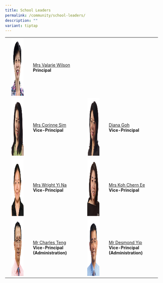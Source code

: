 ```yaml
---
title: School Leaders
permalink: /community/school-leaders/
description: ""
variant: tiptap
---
```

<table><tbody><tr><td rowspan="1" colspan="1"><p></p></td><td rowspan="1" colspan="1"><div class="isomer-image-wrapper"><img style="width: 70%;" height="190" width="150" alt="" src="/images/Common/sl-vwilson.jpg"></div></td><td rowspan="1" colspan="1"><p></p><p><a href="mailto:Valarie_koh@schools.gov.sg" rel="noopener noreferrer nofollow" target="_blank">Mrs Valarie Wilson</a><br><strong>Principal</strong></p></td><td rowspan="1" colspan="1"><p></p></td><td rowspan="1" colspan="1"><p></p></td><td rowspan="1" colspan="1"><p></p></td></tr><tr><td rowspan="1" colspan="1"><p></p></td><td rowspan="1" colspan="1"><div class="isomer-image-wrapper"><img style="width: 70%;" height="190" width="150" alt="" src="/images/Common/sl-csim.jpg"></div></td><td rowspan="1" colspan="1"><p></p><p><a href="mailto:Corinne_SIM@schools.gov.sg" rel="noopener noreferrer nofollow" target="_blank">Mrs Corinne Sim</a><br><strong>Vice-Principal</strong></p></td><td rowspan="1" colspan="1"><p></p></td><td rowspan="1" colspan="1"><div class="isomer-image-wrapper"><img style="width: 70%;" height="190" width="150" alt="" src="/images/Common/sl-dgoh.jpg"></div></td><td rowspan="1" colspan="1"><p></p><p><a href="mailto:Diana_TAN@schools.gov.sg" rel="noopener noreferrer nofollow" target="_blank">Diana Goh</a><br><strong>Vice-Principal</strong></p></td></tr><tr><td rowspan="1" colspan="1"><p></p></td><td rowspan="1" colspan="1"><div class="isomer-image-wrapper"><img style="width: 70%;" height="190" width="150" alt="" src="/images/Common/sl_wyn.jpg"></div></td><td rowspan="1" colspan="1"><p></p><p><a href="mailto:Chng_Yi_Na@schools.gov.sg" rel="noopener noreferrer nofollow" target="_blank">Mrs Wright Yi Na</a><br><strong>Vice-Principal</strong></p></td><td rowspan="1" colspan="1"><p></p></td><td rowspan="1" colspan="1"><div class="isomer-image-wrapper"><img style="width: 70%;" height="190" width="150" alt="" src="/images/Common/sl-kohce.jpg"></div></td><td rowspan="1" colspan="1"><p></p><p><a href="mailto:YEOW_Chern_Ee@schools.gov.sg" rel="noopener noreferrer nofollow" target="_blank">Mrs Koh Chern Ee</a><br><strong>Vice-Principal</strong></p></td></tr><tr><td rowspan="1" colspan="1"><p>          </p></td><td rowspan="1" colspan="1"><div class="isomer-image-wrapper"><img style="width: 70%;" height="190" width="150" alt="" src="/images/Common/sl-cteng.jpg"></div></td><td rowspan="1" colspan="1"><p></p><p><a href="mailto:teng_tat_meng_charles@schools.gov.sg" rel="noopener noreferrer nofollow" target="_blank">Mr Charles Teng</a><br><strong>Vice-Principal (Administration)</strong></p></td><td rowspan="1" colspan="1"><p>          </p></td><td rowspan="1" colspan="1"><div class="isomer-image-wrapper"><img style="width: 70%;" height="190" width="150" alt="" src="/images/Common/sl-dyip1.jpg"></div></td><td rowspan="1" colspan="1"><p></p><p><a href="mailto:yip_wai_choong@schools.gov.sg" rel="noopener noreferrer nofollow" target="_blank">Mr Desmond Yip</a><br><strong>Vice-Principal (Administration)</strong>&nbsp;</p></td></tr></tbody></table><p>&nbsp;</p><p></p>